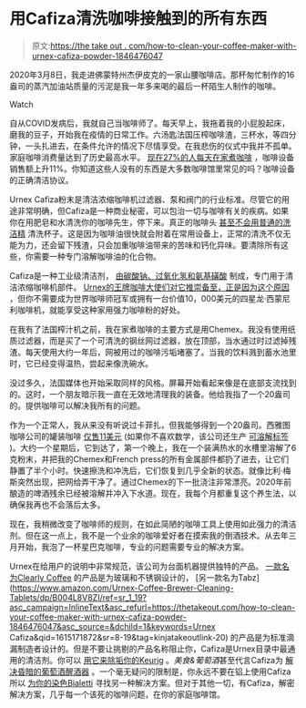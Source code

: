 # 用Cafiza清洗咖啡接触到的所有东西

> 原文:[https://the take out . com/how-to-clean-your-coffee-maker-with-urnex-cafiza-powder-1846476047](https://thetakeout.com/how-to-clean-your-coffee-maker-with-urnex-cafiza-powder-1846476047)

2020年3月8日，我走进佛蒙特州杰伊皮克的一家山腰咖啡店。那杯匆忙制作的16盎司的蒸汽加油站质量的污泥是我一年多来喝的最后一杯陌生人制作的咖啡。

Watch

自从COVID发病后，我就自己当咖啡师了。每天早上，我拖着我的小屁股起床，磨我的豆子，开始我在疫情的日常工作。六汤匙法国压榨咖啡渣，三杯水，等四分钟，一头扎进去，在条件允许的情况下尽情享受。在我悲伤的仪式中我并不孤单。家庭咖啡消费量达到了历史最高水平。 [现在27%的人每天在家煮咖啡](https://perfectdailygrind.com/2020/11/how-covid-19-changed-home-coffee-consumption/) ，咖啡设备销售额上升11%。你知道这些人没有的东西是大多数咖啡馆里常见的吗？咖啡设备的正确清洁协议。

Urnex Cafiza粉末是清洁浓缩咖啡机过滤器、泵和阀门的行业标准。尽管它的用途非常明确，但Cafiza是一种商业秘密，可以包治一切与咖啡有关的疾病。如果你在用肥皂和水清洗你的咖啡先生，停下来。真正的咖啡头 [甚至不会用普通的洗洁精](https://thecoffeeconcierge.net/how-to-clean-your-coffee-maker-with-cafiza/) 清洗杯子。这是因为咖啡油很快就会附着在常用设备上，正常的清洗不仅无能为力，还会留下残渣，只会加重咖啡油带来的苦味和钙化异味。要清除所有这些，你需要一种专门溶解咖啡油的化合物。

Cafiza是一种工业级清洁剂， [由碳酸钠、过氧化氢和氨基磺酸](https://urnex.com/media/ingredient/cafiza-espresso-machine-cleaning-tablets-ingredients.pdf) 制成，专门用于清洁浓缩咖啡机部件。 [Urnex的王牌咖啡大使们对它推崇备至，正是因为这个原因](https://urnex.com/ambassadors/remy-molina) ，但你不需要成为世界咖啡师冠军或拥有一台价值10，000美元的四星龙·西蒙尼利咖啡机，就能享受这种家用强力咖啡粉的好处。

在我有了法国榨汁机之前，我在家煮咖啡的主要方式是用Chemex。我没有使用纸质过滤器，而是买了一个可清洗的钢丝网过滤器，放在顶部，当水通过时过滤掉残渣。每天使用大约一年后，网被用过的咖啡污垢堵塞了。当我的饮料溅到蓄水池里时，它已经变得温热，尝起来像洗碗水。

没过多久，法国媒体也开始采取同样的风格。屏幕开始看起来像是在底部支流找到的。这时，一个朋友暗示我一直在无效地清理我的装备。他给我指了一个20盎司的。提供咖啡可以解决我所有的问题。

作为一个正常人，我从来没有听说过卡菲扎，但我能够得到一个20盎司。西雅图咖啡公司的罐装咖啡 [仅售11美元](https://new.seattlecoffeegear.com/cafiza-espresso-machine-cleaner-powder-20-oz) (如果你不喜欢数学，该公司还生产 [可溶解标签](https://new.seattlecoffeegear.com/cafiza-home-espresso-machine-cleaning-tablets-8-count) )。大约一个星期后，它到达了，第一个晚上，我在一个装满热水的水槽里溶解了6克粉末，并把我的Chemex和French press的所有金属部件都扔了进去，让它们静置了半个小时。快速擦洗和冲洗后，它们恢复到几乎全新的状态。就像比利·梅斯突然出现，把网给弄干净了。通过Chemex的下一批浇注非常漂亮。2020年前酿造的啤酒残余已经被溶解并冲入下水道。现在，我每个月都重复这个养生法，以确保我再也不会落后太多。

现在，我稍微改变了咖啡师的规则，在如此简陋的咖啡工具上使用如此强力的清洁剂。但在这一点上，我不是一个业余的咖啡爱好者在摸索我的倒酒技术。从去年三月开始，我泡了一杯星巴克咖啡，专业的问题需要专业的解决方案。

Urnex在给用户的说明中非常规范，该公司为台面机器提供独特的产品。 [一款名为Clearly Coffee](https://urnex.com/clearly-coffee-cleaning-liquid) 的产品是为玻璃和不锈钢设计的， [另一款名为Tabz](https://www.amazon.com/Urnex-Coffee-Brewer-Cleaning-Tablets/dp/B004L8V8ZI/ref=sr_1_19?asc_campaign=InlineText&asc_refurl=https://thetakeout.com/how-to-clean-your-coffee-maker-with-urnex-cafiza-powder-1846476047&asc_source=&dchild=1&keywords=Urnex Cafiza&qid=1615171872&sr=8-19&tag=kinjatakeoutlink-20) 的产品是为标准滴漏制造者设计的。但是不要让挑剔的产品名称阻止你，Cafiza是Urnex目录中最通用的清洁剂。你可以 [用它来除垢你的Keurig](https://www.badgerandblade.com/forum/threads/how-do-you-clean-your-keurig.510412/) 。*美食&葡萄酒*甚至代言Cafiza为 [解决昏暗的葡萄酒醒酒器](https://www.foodandwine.com/wine/wine-vessels-buy-now) 。一个毫无疑问的限制是，你永远不要在铝上使用Cafiza所以 [为你的染色Bialetti](https://www.reddit.com/r/Coffee/comments/6vg9bz/question_used_cafiza_on_aluminum_bialetti_moka/) 寻找另一种解决方案。但对于其他一切，有Cafiza，解密解决方案，几乎每一个该死的咖啡问题，在你的家庭咖啡馆。